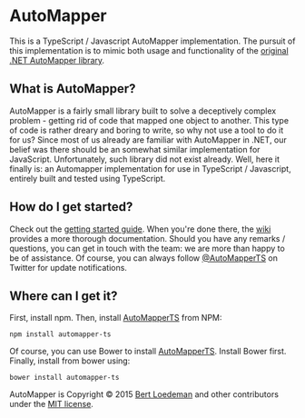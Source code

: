 # AutoMapper
This is a TypeScript / Javascript AutoMapper implementation. The pursuit of this implementation is to mimic both usage and functionality of the [original .NET AutoMapper library](https://github.com/AutoMapper/AutoMapper).

## What is AutoMapper?
AutoMapper is a fairly small library built to solve a deceptively complex problem - getting rid of code that mapped one object to another. This type of code is rather dreary and boring to write, so why not use a tool to do it for us?
Since most of us already are familiar with AutoMapper in .NET, our belief was there should be an somewhat similar implementation for JavaScript. Unfortunately, such library did not exist already. Well, here it finally is: an Automapper
implementation for use in TypeScript / Javascript, entirely built and tested using TypeScript.

## How do I get started?
Check out the [getting started guide](https://github.com/loedeman/AutoMapper/wiki/Getting-started). When you're done there, the [wiki](https://github.com/loedeman/AutoMapper/wiki) provides a more thorough documentation. Should you have any remarks / questions, you can get in touch with the team: we are more than happy to be of assistance. Of course, you can always follow [@AutoMapperTS](https://twitter.com/AutomapperTS) on Twitter for update notifications.

## Where can I get it?
First, install npm. Then, install [AutoMapperTS](https://www.npmjs.com/package/automapper-ts) from NPM:

	npm install automapper-ts

Of course, you can use Bower to install [AutoMapperTS](http://bower.io/search/?q=automapper-ts). Install Bower first. Finally, install from bower using:

	bower install automapper-ts

AutoMapper is Copyright &copy; 2015 [Bert Loedeman](http://dotbert.loedeman.nl) and other contributors under the [MIT license](LICENSE).
